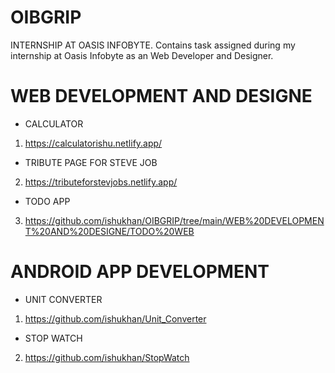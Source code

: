 # OIBGRIP
INTERNSHIP AT OASIS INFOBYTE. Contains task assigned during my internship at Oasis Infobyte as an Web Developer and Designer.

# WEB DEVELOPMENT AND DESIGNE

* CALCULATOR
1. https://calculatorishu.netlify.app/

* TRIBUTE PAGE FOR STEVE JOB
2. https://tributeforstevjobs.netlify.app/

* TODO APP
3. https://github.com/ishukhan/OIBGRIP/tree/main/WEB%20DEVELOPMENT%20AND%20DESIGNE/TODO%20WEB


# ANDROID APP DEVELOPMENT

* UNIT CONVERTER
1. https://github.com/ishukhan/Unit_Converter

* STOP WATCH
2. https://github.com/ishukhan/StopWatch
